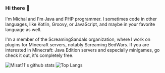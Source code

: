 ### Hi there 👋

I'm Michal and I'm Java and PHP programmer. I sometimes code in other languages, like Kotlin, Groovy, or JavaScript, and maybe in your favorite language as well.

I'm a member of the ScreamingSandals organization, where I work on plugins for Minecraft servers, notably Screaming BedWars. If you are interested
in Minecraft: Java Edition servers and especially minigames, go check it out, it's completely free.

![Misat11's github stats](https://github-readme-stats.vercel.app/api?username=Misat11&show_icons=true&theme=dark)
![Top Langs](https://github-readme-stats.vercel.app/api/top-langs/?username=Misat11&layout=compact&theme=dark)

